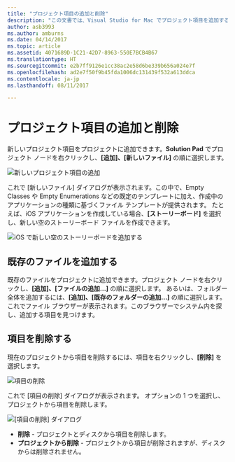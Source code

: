 ```yaml
---
title: "プロジェクト項目の追加と削除"
description: "この文書では、Visual Studio for Mac でプロジェクト項目を追加する方法と削除する方法について説明します"
author: asb3993
ms.author: amburns
ms.date: 04/14/2017
ms.topic: article
ms.assetid: 4071689D-1C21-42D7-8963-550E7BCB4B67
ms.translationtype: HT
ms.sourcegitcommit: e2b7ff9126e1cc38ac2e58d6be339b656a024e7f
ms.openlocfilehash: ad2e7f50f9b45fda1006dc131439f532a613ddca
ms.contentlocale: ja-jp
ms.lasthandoff: 08/11/2017

---
```

# <a name="adding-and-removing-project-items"></a>プロジェクト項目の追加と削除

新しいプロジェクト項目をプロジェクトに追加できます。**Solution Pad** でプロジェクト ノードを右クリックし、**[追加]、[新しいファイル]** の順に選択します。

![新しいプロジェクト項目の追加](media/add-and-remove-project-items-image1.png)

これで [新しいファイル] ダイアログが表示されます。この中で、Empty Classes や Empty Enumerations などの既定のテンプレートに加え、作成中のアプリケーションの種類に基づくファイル テンプレートが提供されます。 たとえば、iOS アプリケーションを作成している場合、**[ストーリーボード]** を選択し、新しい空のストーリーボード ファイルを作成できます。

![iOS で新しい空のストーリーボードを追加する](media/add-and-remove-project-items-image2.png)

## <a name="adding-existing-files"></a>既存のファイルを追加する

既存のファイルをプロジェクトに追加できます。プロジェクト ノードを右クリックし、**[追加]、[ファイルの追加...]** の順に選択します。 あるいは、フォルダー全体を追加するには、**[追加]、[既存のフォルダーの追加...]** の順に選択します。 これでファイル ブラウザーが表示されます。このブラウザーでシステム内を探し、追加する項目を見つけます。


## <a name="removing-items"></a>項目を削除する

現在のプロジェクトから項目を削除するには、項目を右クリックし、**[削除]** を選択します。

![項目の削除](media/add-and-remove-project-items-image3.png)

これで [項目の削除] ダイアログが表示されます。 オプションの 1 つを選択し、プロジェクトから項目を削除します。

![[項目の削除] ダイアログ](media/add-and-remove-project-items-image4.png)

* **削除** - プロジェクトとディスクから項目を削除します。
* **プロジェクトから削除** - プロジェクトから項目が削除されますが、ディスクからは削除されません。 
